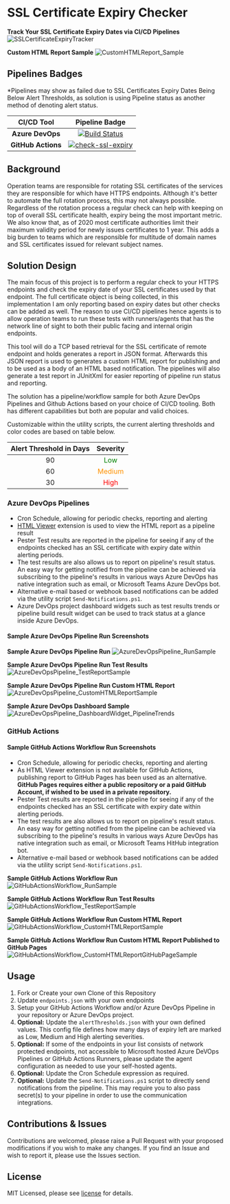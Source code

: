 # SSL Certificate Expiry Checker

**Track Your SSL Certificate Expiry Dates via CI/CD Pipelines**
<img src="docs/SSLCertificateExpiryTracker.png" alt="SSLCertificateExpiryTracker"/>

**Custom HTML Report Sample**
<img src="docs/CustomHTMLReport_Sample.png" alt="CustomHTMLReport_Sample"/>


## Pipelines Badges

*Pipelines may show as failed due to SSL Certificates Expiry Dates Being Below Alert Thresholds, as solution is using Pipeline status as another method of denoting alert status.

|CI/CD Tool  | Pipeline Badge  |
|:-----------------------:|:---------:|
|**Azure DevOps**                      |[![Build Status](https://dev.azure.com/mertsenel/DevOpsDemos/_apis/build/status/MertSenel.ssl-certificate-expiry-checker?branchName=main)](https://dev.azure.com/mertsenel/DevOpsDemos/_build/latest?definitionId=31&branchName=main) |
|**GitHub Actions**                       |   [![check-ssl-expiry](https://github.com/MertSenel/ssl-certificate-expiry-checker/actions/workflows/check-ssl-expiry.yml/badge.svg?branch=main)](https://github.com/MertSenel/ssl-certificate-expiry-checker/actions/workflows/check-ssl-expiry.yml) |

## Background

Operation teams are responsible for rotating SSL certificates of the services they are responsible for which have HTTPS endpoints.
Although it's better to automate the full rotation process, this may not always possible. Regardless of the rotation process a regular check can help with keeping on top of overall SSL certificate health, expiry being the most important metric. We also know that, as of 2020 most certificate authorities limit their maximum validity period for newly issues certificates to 1 year. This adds a big burden to teams which are responsible for multitude of domain names and SSL certificates issued for relevant subject names.

## Solution Design

The main focus of this project is to perform a regular check to your HTTPS endpoints and check the expiry date of your SSL certificates used by that endpoint. The full certificate object is being collected, in this implementation I am only reporting based on expiry dates but other checks can be added as well. The reason to use CI/CD pipelines hence agents is to allow operation teams to run these tests with runners/agents that has the network line of sight to both their public facing and internal origin endpoints.

This tool will do a TCP based retrieval for the SSL certificate of remote endpoint and holds generates a report in JSON format. Afterwards this JSON report is used to generates a custom HTML report for publishing and to be used as a body of an HTML based notification. The pipelines will also generate a test report in JUnitXml for easier reporting of pipeline run status and reporting.

The solution has a pipeline/workflow sample for both Azure DevOps Pipelines and Github Actions based on your choice of CI/CD tooling. Both has different capabilities but both are popular and valid choices.

Customizable within the utility scripts, the current alerting thresholds and color codes are based on table below.

|Alert Threshold in Days  | Severity  |
|:-----------------------:|:---------:|
|90                       | <span style="color: #008000">Low</span> |
|60                       |   <span style="color: #ff9100">Medium</span> |
|30                       |    <span style="color: #ff0000">High</span> |

### Azure DevOps Pipelines

- Cron Schedule, allowing for periodic checks, reporting and alerting
- [HTML Viewer](https://marketplace.visualstudio.com/items?itemName=JakubRumpca.azure-pipelines-html-report&targetId=c847560f-17a1-4ef2-a8c2-af353ae8846e&utm_source=vstsproduct&utm_medium=ExtHubManageList) extension is used to view the HTML report as a pipeline result
- Pester Test results are reported in the pipeline for seeing if any of the endpoints checked has an SSL certificate with expiry date within alerting periods.
- The test results are also allows us to report on pipeline's result status. An easy way for getting notified from the pipeline can be achieved via subscribing to the pipeline's results in various ways Azure DevOps has native integration such as email, or Microsoft Teams Azure DevOps bot. 
- Alternative e-mail based or webhook based notifications can be added via the utility script `Send-Notifications.ps1`.
- Azure DevOps project dashboard widgets such as test results trends or pipeline build result widget can be used to track status at a glance inside Azure DevOps.

#### Sample Azure DevOps Pipeline Run Screenshots

**Sample Azure DevOps Pipeline Run**
<img src="docs/AzureDevOpsPipeline_RunSample.png" alt="AzureDevOpsPipeline_RunSample"/>

**Sample Azure DevOps Pipeline Run Test Results**
<img src="docs/AzureDevOpsPipeline_TestReportSample.png" alt="AzureDevOpsPipeline_TestReportSample"/>

**Sample Azure DevOps Pipeline Run Custom HTML Report**
<img src="docs/AzureDevOpsPipeline_CustomHTMLReportSample.png" alt="AzureDevOpsPipeline_CustomHTMLReportSample"/>

**Sample Azure DevOps Dashboard Sample**
<img src="docs/AzureDevOpsPipeline_DashboardWidget_PipelineTrends.png" alt="AzureDevOpsPipeline_DashboardWidget_PipelineTrends"/>

### GitHub Actions

#### Sample GitHub Actions Workflow Run Screenshots

- Cron Schedule, allowing for periodic checks, reporting and alerting
- As HTML Viewer extension is not available for GitHub Actions, publishing report to GitHub Pages has been used as an alternative. **GitHub Pages requires either a public repository or a paid GitHub Account, if wished to be used in a private repository.**
- Pester Test results are reported in the pipeline for seeing if any of the endpoints checked has an SSL certificate with expiry date within alerting periods.
- The test results are also allows us to report on pipeline's result status. An easy way for getting notified from the pipeline can be achieved via subscribing to the pipeline's results in various ways Azure DevOps has native integration such as email, or Microsoft Teams HitHub integration bot.
- Alternative e-mail based or webhook based notifications can be added via the utility script `Send-Notifications.ps1`.

**Sample GitHub Actions Workflow Run**
<img src="docs/GitHubActionsWorkflow_RunSample.png" alt="GitHubActionsWorkflow_RunSample"/>

**Sample GitHub Actions Workflow Run Test Results**
<img src="docs/GitHubActionsWorkflow_TestReportSample.png" alt="GitHubActionsWorkflow_TestReportSample"/>

**Sample GitHub Actions Workflow Run Custom HTML Report**
<img src="docs/GitHubActionsWorkflow_CustomHTMLReportSample.png" alt="GitHubActionsWorkflow_CustomHTMLReportSample"/>

**Sample GitHub Actions Workflow Run Custom HTML Report Published to GitHub Pages**
<img src="docs/GitHubActionsWorkflow_CustomHTMLReportGitHubPageSample.png" alt="GitHubActionsWorkflow_CustomHTMLReportGitHubPageSample"/>

## Usage

1. Fork or Create your own Clone of this Repository
2. Update `endpoints.json` with your own endpoints
3. Setup your GitHub Actions Workflow and/or Azure DevOps Pipeline in your repository or Azure DevOps project.
4. ****Optional:**** Update the `alertThresholds.json` with your own defined values. This config file defines how many days of expiry left are marked as Low, Medium and High alerting severities.
5. **Optional:** If some of the endpoints in your list consists of network protected endpoints, not accessible to Microsoft hosted Azure DeVOps Pipelines or GitHub Actions Runners, please update the agent configuration as needed to use your self-hosted agents.
6. **Optional:** Update the Cron Schedule expression as required.
7. **Optional:** Update the `Send-Notifications.ps1` script to directly send notifications from the pipeline. This may require you to also pass secret(s) to your pipeline in order to use the communication integrations.

## Contributions & Issues

Contributions are welcomed, please raise a Pull Request with your proposed modifications if you wish to make any changes.
If you find an Issue and wish to report it, please use the Issues section.

## License

MIT Licensed, please see [license](LICENSE.md) for details.
